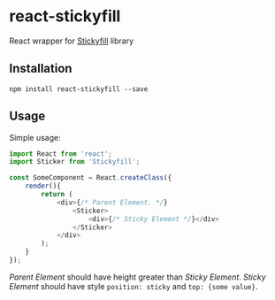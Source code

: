 # react-stickyfill
React wrapper for [Stickyfill](https://github.com/wilddeer/stickyfill) library

## Installation

```
npm install react-stickyfill --save
```

## Usage

Simple usage:

```js
import React from 'react';
import Sticker from 'Stickyfill';

const SomeComponent = React.createClass({
	render(){
		return (
			<div>{/* Parent Element. */}
				<Sticker>
					<div>{/* Sticky Element */}</div>
				</Sticker>
			</div>
		);
	}
});
```

*Parent Element* should have height greater than *Sticky Element*. *Sticky Element* should have style `position: sticky` and `top: {some value}`.
